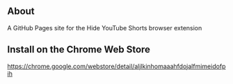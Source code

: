 ## About
A GitHub Pages site for the Hide YouTube Shorts browser extension
## Install on the Chrome Web Store
https://chrome.google.com/webstore/detail/aljlkinhomaaahfdojalfmimeidofpih